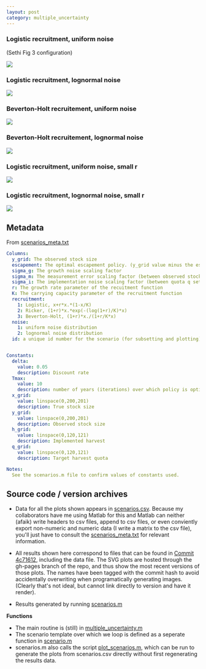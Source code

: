 ```yaml
---
layout: post
category: multiple_uncertainty
---
```






### Logistic recruitment, uniform noise

(Sethi Fig 3 configuration)

![](http://cboettig.github.io/multiple_uncertainty/5b3b135-scenarios.svg)

### Logistic recruitment, lognormal noise

![](http://cboettig.github.io/multiple_uncertainty/5b3b135-lognormal.svg)

### Beverton-Holt recruitement, uniform noise

![](http://cboettig.github.io/multiple_uncertainty/5b3b135-bevholt_uniform.svg)

### Beverton-Holt recruitement, lognormal noise

![](http://cboettig.github.io/multiple_uncertainty/5b3b135-bevholt_lognormal.svg)

### Logistic recruitment, uniform noise, small r

![](http://cboettig.github.io/multiple_uncertainty/5b3b135-logistic_unif_small_r.svg)
### Logistic recruitment, lognormal noise, small r

![](http://cboettig.github.io/multiple_uncertainty/5b3b135-logistic_lognormal_small_r.svg)

## Metadata

From [scenarios_meta.txt](https://github.com/cboettig/multiple_uncertainty/blob/25cc46841908c6ca4da92b8866b836bfeddd707f/inst/matlab/scenarios_meta.txt)

```yaml
Columns:
  y_grid: The observed stock size
  escapement: The optimal escapement policy. (y_grid value minus the escapement is the quota).
  sigma_g: The growth noise scaling factor
  sigma_m: The measurement error scaling factor (between observed stock x and measured stock y)
  sigma_i: The implementation noise scaling factor (between quota q set and harvest h realized).
  r: The growth rate parameter of the recuitment function
  K: The carrying capacity parameter of the recruitment function
  recruitment:
    1: Logistic, x+r*x.*(1-x/K)
    2: Ricker, (1+r)*x.*exp(-(log(1+r)/K)*x)
    3: Beverton-Holt, (1+r)*x./(1+r/K*x)
  noise:
    1: uniform noise distribution
    2: lognormal noise distribution
  id: a unique id number for the scenario (for subsetting and plotting)


Constants:
  delta:
    value: 0.05
    description: Discount rate
  Tmax:
    value: 10
    description: number of years (iterations) over which policy is optimized
  x_grid:
    value: linspace(0,200,201)
    description: True stock size
  y_grid:
    value: linspace(0,200,201)
    description: Observed stock size
  h_grid:
    value: linspace(0,120,121)
    description: Implemented harvest
  q_grid:
    value: linspace(0,120,121)
    description: Target harvest quota

Notes:
  See the scenarios.m file to confirm values of constants used.

```

## Source code / version archives

- Data for all the plots shown appears in [scenarios.csv](https://github.com/cboettig/multiple_uncertainty/blob/4c71612448eb6f33378235e786d149abc8ce0074/inst/matlab/scenarios.csv). Because my collaborators have me using Matlab for this and Matlab can neither (afaik) write headers to csv files, append to csv files, or even conviently export non-numeric and numeric data (I write a matrix to the csv file), you'll just have to consult the [scenarios_meta.txt](https://github.com/cboettig/multiple_uncertainty/blob/25cc46841908c6ca4da92b8866b836bfeddd707f/inst/matlab/scenarios_meta.txt) for relevant information.

- All results shown here correspond to files that can be found in [Commit 4c71612](https://github.com/cboettig/multiple_uncertainty/tree/4c71612448eb6f33378235e786d149abc8ce0074/inst/matlab), including the data file.  The SVG plots are hosted through the gh-pages branch of the repo, and thus show the most recent versions of those plots. The names have been tagged with the commit hash to avoid accidentally overwriting when programatically generating images. (Clearly that's not ideal, but cannot link directly to version and have it render).

- Results generated by running [scenarios.m](https://github.com/cboettig/multiple_uncertainty/blob/4c71612448eb6f33378235e786d149abc8ce0074/inst/matlab/scenarios.m)

__Functions__

- The main routine is (still) in [multiple_uncertainty.m](https://github.com/cboettig/multiple_uncertainty/blob/4c71612448eb6f33378235e786d149abc8ce0074/inst/matlab/multiple_uncertainty.m)
- The scenario template over which we loop is defined as a seperate function in [scenario.m](https://github.com/cboettig/multiple_uncertainty/blob/4c71612448eb6f33378235e786d149abc8ce0074/inst/matlab/scenario.m)
- scenarios.m also calls the script [plot_scenarios.m](https://github.com/cboettig/multiple_uncertainty/blob/4c71612448eb6f33378235e786d149abc8ce0074/inst/matlab/plot_scenarios.m), which can be run to generate the plots from scenarios.csv directly without first regenerating the results data.



